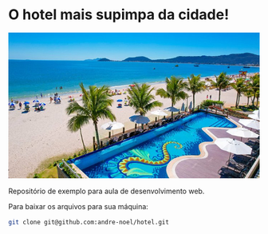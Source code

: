 # O hotel mais supimpa da cidade!

![Hotel Supimpa](imagens/palace-praia-hotel.jpg)

Repositório de exemplo para aula de desenvolvimento web.

Para baixar os arquivos para sua máquina:

```sh
git clone git@github.com:andre-noel/hotel.git
```